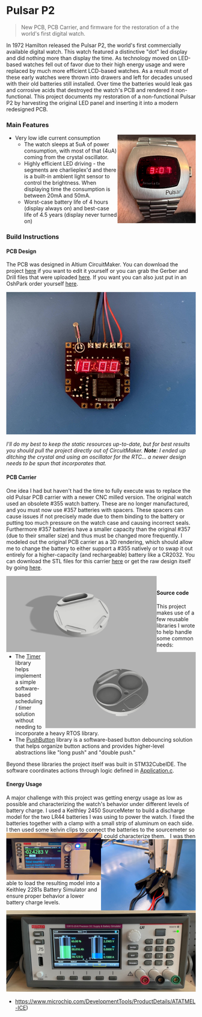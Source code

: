 # Pulsar P2 

> New PCB, PCB Carrier, and firmware for the restoration of a the world's first digital watch.

In 1972 Hamilton released the Pulsar P2, the world's first commercially available digital watch. This watch featured a distinctive "dot" led display and did nothing more than display the time. As technology moved on LED-based watches fell out of favor due to their high energy usage and were replaced by much more efficient LCD-based watches. As a result most of these early watches were thrown into drawers and left for decades unused with their old batteries still installed. Over time the batteries would leak gas and corrosive acids that destroyed the watch's PCB and rendered it non-functional. This project documents my restoration of a non-functional Pulsar P2 by harvesting the original LED panel and inserting it into a modern redesigned PCB.  

### Main Features

- Very low idle current consumption <img src="https://github.com/dretay/stm32l051c8t_pulsar_p2/raw/master/pics/IMG_5709.jpg" align="right" width="208">
  - The watch sleeps at 5uA of power consumption, with most of that (4uA) coming from the crystal oscillator. 
  - Highly efficient LED driving - the segments are charlieplex'd and there is a built-in ambient light sensor to control the brightness. When displaying time the consumption is between 20mA and 50mA. 
  - Worst-case battery life of 4 hours (display always on) and best-case life of 4.5 years (display never turned on)

### Build Instructions

#### PCB Design

The PCB was designed in Altium CircuitMaker. You can download the project [here](https://circuitmaker.com/Projects/Details/Andrew-Tayman/Pulsar-P2-Board) if you want to edit it yourself or you can grab the Gerber and Drill files that were uploaded [here](https://github.com/dretay/stm32l051c8t_pulsar_p2/raw/master/resources/Pulsar%20P2%20Layout.zip). If you want you can also just put in an OshPark order yourself [here](https://oshpark.com/shared_projects/0NyVLPPb).

![](https://github.com/dretay/stm32l051c8t_pulsar_p2/raw/master/pics/IMG_5688.jpg)

*I'll do my best to keep the static resources up-to-date, but for best results you should pull the project directly out of CircuitMaker. **Note**: I ended up ditching the crystal and using an oscillator for the RTC... a newer design needs to be spun that incorporates that.* 

#### PCB Carrier

One idea I had but haven't had the time to fully execute was to replace the old Pulsar PCB carrier with a newer CNC milled version. The original watch used an obsolete #355 watch battery. These are no longer manufactured, and you must now use #357 batteries with spacers. These spacers can cause issues if not precisely made due to them binding to the battery or putting too much pressure on the watch case and causing incorrect seals. Furthermore #357 batteries have a smaller capacity than the original #357 (due to their smaller size) and thus must be changed more frequently. I modeled out the original PCB carrier as a 3D rendering, which should allow me to change the battery to either support a #355 natively or to swap it out entirely for a higher-capacity (and rechargeable) battery like  a CR2032. You can download the STL files for this carrier [here](https://github.com/dretay/stm32l051c8t_pulsar_p2/raw/master/resources/pulsar_p2_carrier.stl) or get the raw design itself by going [here](https://a360.co/2O2gdrLSetting). 

<img align="left" width="400" src="https://github.com/dretay/stm32l051c8t_pulsar_p2/raw/master/pics/p2%20plate%20v8%20top.png">
<img  align="right" width="400" src="https://github.com/dretay/stm32l051c8t_pulsar_p2/raw/master/pics/p2%20plate%20v8%20bottom.png">
&nbsp;&nbsp;&nbsp;

#### Source code 

This project makes use of a few reusable libraries I wrote to help handle some common needs: 

- The [Timer](https://github.com/dretay/stm32_timer) library helps implement a simple software-based scheduling / timer solution without needing to incorporate a heavy RTOS library. 
- The [PushButton](https://github.com/dretay/stm32_pushbutton) library is a software-based button debouncing solution that helps organize button actions and provides higher-level abstractions like "long push" and "double push."

Beyond these libraries the project itself was built in STM32CubeIDE. The software coordinates actions through logic defined in [Application.c](https://github.com/dretay/stm32l051c8t_pulsar_p2/blob/master/Core/Src/Application.c).  

#### Energy Usage

A major challenge with this project was getting energy usage as low as possible and characterizing the watch's behavior under different levels of battery charge. I used a Keithley 2450 SourceMeter to build a discharge model for the two LR44 batteries I was using to power the watch. I fixed the batteries together with a clamp with a small strip of aluminum on each side. I then used some kelvin clips to connect the batteries to the sourcemeter so I could characterize them.
<img src="https://github.com/dretay/stm32l051c8t_pulsar_p2/raw/master/pics/IMG_5713.jpg" align="left" width="50%"><img src="https://github.com/dretay/stm32l051c8t_pulsar_p2/raw/master/pics/IMG_5711.jpg" align="right" width="50%">
&nbsp;
I was then able to load the resulting model into a Keithley 2281s Battery Simulator and ensure proper behavior a lower battery charge levels.
![](https://github.com/dretay/stm32l051c8t_pulsar_p2/raw/master/pics/IMG_5748.jpg)

- https://www.microchip.com/DevelopmentTools/ProductDetails/ATATMEL-ICE)
